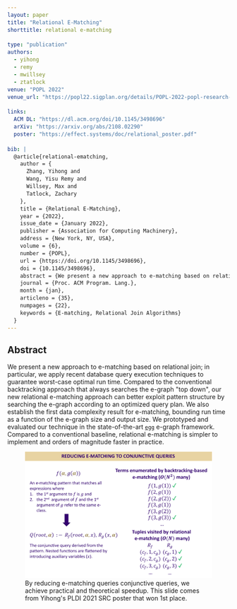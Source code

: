 ```yaml
---
layout: paper
title: "Relational E-Matching"
shorttitle: relational e-matching

type: "publication"
authors:
  - yihong
  - remy
  - mwillsey
  - ztatlock
venue: "POPL 2022"
venue_url: "https://popl22.sigplan.org/details/POPL-2022-popl-research-papers/35/Relational-E-Matching"

links:
  ACM DL: "https://dl.acm.org/doi/10.1145/3498696"
  arXiv: "https://arxiv.org/abs/2108.02290"
  poster: "https://effect.systems/doc/relational_poster.pdf"

bib: |
  @article{relational-ematching,
    author = {
      Zhang, Yihong and 
      Wang, Yisu Remy and 
      Willsey, Max and 
      Tatlock, Zachary
    },
    title = {Relational E-Matching},
    year = {2022},
    issue_date = {January 2022},
    publisher = {Association for Computing Machinery},
    address = {New York, NY, USA},
    volume = {6},
    number = {POPL},
    url = {https://doi.org/10.1145/3498696},
    doi = {10.1145/3498696},
    abstract = {We present a new approach to e-matching based on relational join; in particular, we apply recent database query execution techniques to guarantee worst-case optimal run time. Compared to the conventional backtracking approach that always searches the e-graph "top down", our new relational e-matching approach can better exploit pattern structure by searching the e-graph according to an optimized query plan. We also establish the first data complexity result for e-matching, bounding run time as a function of the e-graph size and output size. We prototyped and evaluated our technique in the state-of-the-art egg e-graph framework. Compared to a conventional baseline, relational e-matching is simpler to implement and orders of magnitude faster in practice.},
    journal = {Proc. ACM Program. Lang.},
    month = {jan},
    articleno = {35},
    numpages = {22},
    keywords = {E-matching, Relational Join Algorithms}
  }
---
```


## Abstract

We present a new approach to e-matching based on relational join; 
in particular, we apply recent database query execution techniques to guarantee worst-case optimal run time.
Compared to the conventional backtracking approach that always searches the e-graph "top down", 
our new relational e-matching approach can better exploit pattern structure 
by searching the e-graph according to an optimized query plan. 
We also establish the first data complexity result for e-matching, 
bounding run time as a function of the e-graph size and output size.
We prototyped and evaluated our technique in the state-of-the-art 
<a href="//egraphs-good.github.io"><code>egg</code></a> e-graph framework. 
Compared to a conventional baseline, relational e-matching is simpler
to implement and orders of magnitude faster in practice. 

<figure class="fullwidth">
  <img src="/assets/relational-ematching-slide.png">
  <figcaption>
  By reducing e-matching queries conjunctive queries, 
  we achieve practical and theoretical speedup.
  This slide comes from Yihong's PLDI 2021 SRC poster that won 1st place.
  </figcaption>
</figure>
